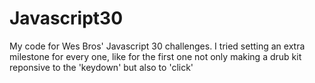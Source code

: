 # Javascript30

My code for Wes Bros' Javascript 30 challenges. I tried setting an extra milestone for every one, like for the first one not only making a drub kit reponsive to the 'keydown' but also to 'click'
